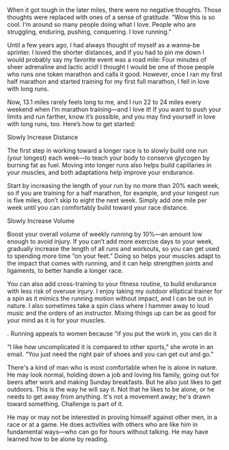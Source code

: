 
When it got tough in the later miles, there were no negative thoughts. Those thoughts were replaced with ones of a sense of gratitude. “Wow this is so cool. I’m around so many people doing what I love. People who are struggling, enduring, pushing, conquering. I love running.”



Until a few years ago, I had always thought of myself as a wanna-be sprinter. I loved the shorter distances, and if you had to pin me down I would probably say my favorite event was a road mile: Four minutes of sheer adrenaline and lactic acid! I thought I would be one of those people who runs one token marathon and calls it good. However, once I ran my first half marathon and started training for my first full marathon, I fell in love with long runs.

Now, 13.1 miles rarely feels long to me, and I run 22 to 24 miles every weekend when I’m marathon training—and I love it! If you want to push your limits and run farther, know it’s possible, and you may find yourself in love with long runs, too. Here’s how to get started:

Slowly Increase Distance

The first step in working toward a longer race is to slowly build one run (your longest) each week—to teach your body to conserve glycogen by burning fat as fuel. Moving into longer runs also helps build capillaries in your muscles, and both adaptations help improve your endurance.

Start by increasing the length of your run by no more than 20% each week, so if you are training for a half marathon, for example, and your longest run is five miles, don’t skip to eight the next week. Simply add one mile per week until you can comfortably build toward your race distance.  


Slowly Increase Volume

Boost your overall volume of weekly running by 10%—an amount low enough to avoid injury. If you can’t add more exercise days to your week, gradually increase the length of all runs and workouts, so you can get used to spending more time “on your feet.” Doing so helps your muscles adapt to the impact that comes with running, and it can help strengthen joints and ligaments, to better handle a longer race.  

You can also add cross-training to your fitness routine, to build endurance with less risk of overuse injury. I enjoy taking my outdoor elliptical trainer for a spin as it mimics the running motion without impact, and I can be out in nature. I also sometimes take a spin class where I hammer away to loud music and the orders of an instructor. Mixing things up can be as good for your mind as it is for your muscles.


. Running appeals to women because “if you put the work in, you can do it

“I like how uncomplicated it is compared to other sports,” she wrote in an email. “You just need the right pair of shoes and you can get out and go.”

There&#39;s a kind of man who is most comfortable when he is alone in nature. He may look normal, holding down a job and loving his family, going out for beers after work and making Sunday breakfasts. But he also just likes to get outdoors. This is the way he will say it. Not that he likes to be alone, or he needs to get away from anything. It&#39;s not a movement away; he&#39;s drawn toward something. Challenge is part of it.</p>
<p>He may or may not be interested in proving himself against other men, in a race or at a game. He does activities with others who are like him in fundamental ways&mdash;who can go for hours without talking. He may have learned how to be alone by reading.
